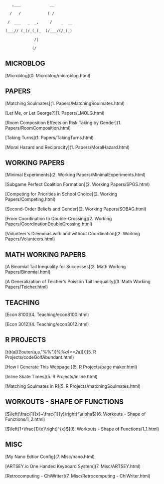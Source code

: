        ,___             __        
      /   /            ( /        
     /  ___   _  _,     /    _  __
    (___// (_(/_(_)_  (/___/(/_(_)
                 /|               
                (/                

##  MICROBLOG
[Microblog](0. Microblog/microblog.html)

##  PAPERS
[Matching Soulmates](1. Papers/MatchingSoulmates.html)

[Let Me, or Let George?](1. Papers/LMOLG.html)

[Room Composition Effects on Risk Taking by Gender](1. Papers/RoomComposition.html)

[Taking Turns](1. Papers/TakingTurns.html)

[Moral Hazard and Reciprocity](1. Papers/MoralHazard.html)

##  WORKING PAPERS
[Minimal Experiments](2. Working Papers/MinimalExperiments.html)

[Subgame Perfect Coalition Formation](2. Working Papers/SPGS.html)

[Competing for Priorities in School Choice](2. Working Papers/Competing.html)

[Second-Order Beliefs and Gender](2. Working Papers/SOBAG.html)

[From Coordination to Double-Crossing](2. Working Papers/CoordinationDoubleCrossing.html)

[Volunteer's Dilemmas with and without Coordination](2. Working Papers/Volunteers.html)

##  MATH WORKING PAPERS
[A Binomial Tail Inequality for Successes](3. Math Working Papers/Binomial.html)

[A Generalization of Teicher's Poisson Tail Inequality](3. Math Working Papers/Teicher.html)

##  TEACHING
[Econ 8100](4. Teaching/econ8100.html)

[Econ 3012](4. Teaching/econ3012.html)

##  R PROJECTS
[t(t(a[((!outer(a,a,"%%"))%*%a)>=2*a]))](5. R Projects/codeGolfAbundant.html)

[How I Generate This Webpage  ](5. R Projects/page maker.html)

[Inline Skate Times](5. R Projects/inline.html)

[Matching Soulmates in R](5. R Projects/matchingSoulmates.html)

##  WORKOUTS - SHAPE OF FUNCTIONS
[$\left(\frac{1}{x}+\frac{1}{y}\right)^\alpha$](6. Workouts - Shape of Functions/1_2.html)

[$\left(1+\frac{1}{x}\right)^{x}$](6. Workouts - Shape of Functions/1_1.html)

##  MISC
[My Nano Edtior Config](7. Misc/nano.html)

[ARTSEY.io One Handed Keyboard System](7. Misc/ARTSEY.html)

[Retrocomputing - ChiWriter](7. Misc/Retrocomputing - ChiWriter.html)

